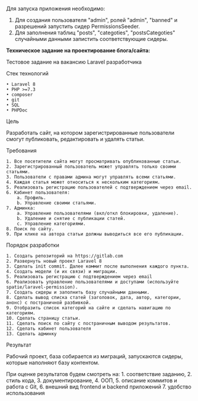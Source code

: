 Для запуска приложения необходимо:
1. Для создания пользователя "admin", ролей "admin", "banned" и разрешений запустить сидер PermissionsSeeder.
2. Для заполнения таблиц "posts", "categoties", "postsCategoties" случайными данными запистить соответствующие сидеры.


**Техническое задание на проектирование блога/сайта:**

Тестовое задание на вакансию Laravel разработчика

Стек технологий

    • Laravel 8
    • PHP >=7.3
    • composer
    • git
    • SQL
    • PHPDoc

Цель

Разработать сайт, на котором зарегистрированные пользователи смогут публиковать, редактировать и удалять статьи.

Требования

    1. Все посетители сайта могут просматривать опубликованные статьи.
    2. Зарегистрированный пользователь может управлять только своими статьями.
    3. Пользователи с правами админа могут управлять всеми статьями.
    4. Каждая статья может относиться к нескольким категориям.
    5. Реализовать регистрацию пользователей с подтверждением через email.
    6. Кабинет пользователя:
        a. Профиль.
        b. Управление своими статьями.
    7. Админка:
        a. Управление пользователями (вкл/откл блокировки, удаление).
        b. Удаление и снятие с публикации статей.
        c. Управление категориями.
    8. Поиск по сайту.
    9. При клике на автора статьи должны выводиться все его публикации.

Порядок разработки

    1. Создать репозиторий на https://gitlab.com
    2. Развернуть новый проект Laravel 8
    3. Сделать init commit. Далее коммит после выполнения каждого пункта.
    4. Создать модели (и их связи) и миграции.
    5. Реализовать регистрацию с подтверждением через email
    6. Реализовать управление пользователями и доступами (используйте spatie/laravel-permission).
    7. Создать сидеры и заполнить базу случайными данными.
    8. Сделать вывод списка статей (заголовок, дата, автор, категории, анонс) с постраничной разбивкой.
    9. Отобразить список категорий на сайте и сделать навигацию по категориям.
    10. Сделать страницу статьи.
    11. Сделать поиск по сайту с постраничным выводом результатов.
    12. Сделать кабинет пользователя
    13. Сделать админку

Результат

Рабочий проект, база собирается из миграций, запускаются сидеры, которые наполняют базу контентом.

При оценке результатов будем смотреть на:
    1. соответствие заданию, 
    2. стиль кода,
    3. документирование, 
    4. ООП, 
    5. описание коммитов и работа с Git, 
    6. внешний вид frontend и backend приложений
    7. удобство использования
